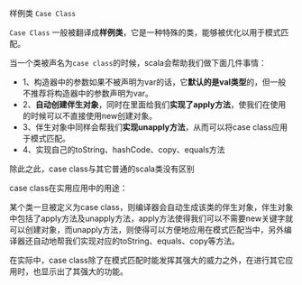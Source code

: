样例类 `Case Class`

`Case Class` 一般被翻译成**样例类**，它是一种特殊的类，能够被优化以用于模式匹配。

当一个类被声名为`case class`的时候，scala会帮助我们做下面几件事情：
  * 1、构造器中的参数如果不被声明为var的话，它**默认的是val类型**的，但一般不推荐将构造器中的参数声明为var。
  * 2、**自动创建伴生对象**，同时在里面给我们**实现了apply方法**，使我们在使用的时候可以不直接使用new创建对象。
  * 3、伴生对象中同样会帮我们**实现unapply方法**，从而可以将case class应用于模式匹配。
  * 4、实现自己的toString、hashCode、copy、equals方法

除此之此，case class与其它普通的scala类没有区别

case class在实用应用中的用途：

某个类一旦被定义为case class，则编译器会自动生成该类的伴生对象，伴生对象中包括了apply方法及unapply方法，apply方法使得我们可以不需要new关键字就可以创建对象，而unapply方法，则使得可以方便地应用在模式匹配当中，另外编译器还自动地帮我们实现对应的toString、equals、copy等方法。

在实际中，case class除了在模式匹配时能发挥其强大的威力之外，在进行其它应用时，也显示出了其强大的功能。

